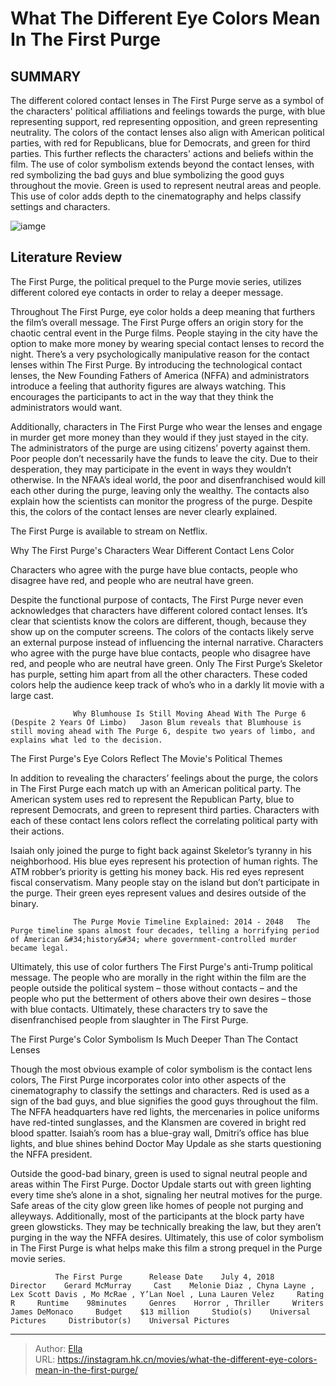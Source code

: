# What The Different Eye Colors Mean In The First Purge


## SUMMARY 



  The different colored contact lenses in The First Purge serve as a symbol of the characters&#39; political affiliations and feelings towards the purge, with blue representing support, red representing opposition, and green representing neutrality.   The colors of the contact lenses also align with American political parties, with red for Republicans, blue for Democrats, and green for third parties. This further reflects the characters&#39; actions and beliefs within the film.   The use of color symbolism extends beyond the contact lenses, with red symbolizing the bad guys and blue symbolizing the good guys throughout the movie. Green is used to represent neutral areas and people. This use of color adds depth to the cinematography and helps classify settings and characters.  

![iamge](https://static1.srcdn.com/wordpress/wp-content/uploads/2024/01/the-first-purge-eye-color-contacts-meaning-explained.jpg)

## Literature Review

The First Purge, the political prequel to the Purge movie series, utilizes different colored eye contacts in order to relay a deeper message.




Throughout The First Purge, eye color holds a deep meaning that furthers the film’s overall message. The First Purge offers an origin story for the chaotic central event in the Purge films. People staying in the city have the option to make more money by wearing special contact lenses to record the night. There’s a very psychologically manipulative reason for the contact lenses within The First Purge. By introducing the technological contact lenses, the New Founding Fathers of America (NFFA) and administrators introduce a feeling that authority figures are always watching. This encourages the participants to act in the way that they think the administrators would want.




Additionally, characters in The First Purge who wear the lenses and engage in murder get more money than they would if they just stayed in the city. The administrators of the purge are using citizens’ poverty against them. Poor people don’t necessarily have the funds to leave the city. Due to their desperation, they may participate in the event in ways they wouldn’t otherwise. In the NFAA’s ideal world, the poor and disenfranchised would kill each other during the purge, leaving only the wealthy. The contacts also explain how the scientists can monitor the progress of the purge. Despite this, the colors of the contact lenses are never clearly explained.



The First Purge is available to stream on Netflix.





 Why The First Purge&#39;s Characters Wear Different Contact Lens Color 
         






Characters who agree with the purge have blue contacts, people who disagree have red, and people who are neutral have green.




Despite the functional purpose of contacts, The First Purge never even acknowledges that characters have different colored contact lenses. It’s clear that scientists know the colors are different, though, because they show up on the computer screens. The colors of the contacts likely serve an external purpose instead of influencing the internal narrative. Characters who agree with the purge have blue contacts, people who disagree have red, and people who are neutral have green. Only The First Purge’s Skeletor has purple, setting him apart from all the other characters. These coded colors help the audience keep track of who’s who in a darkly lit movie with a large cast.

                  Why Blumhouse Is Still Moving Ahead With The Purge 6 (Despite 2 Years Of Limbo)   Jason Blum reveals that Blumhouse is still moving ahead with The Purge 6, despite two years of limbo, and explains what led to the decision.   






 The First Purge&#39;s Eye Colors Reflect The Movie&#39;s Political Themes 
          

In addition to revealing the characters’ feelings about the purge, the colors in The First Purge each match up with an American political party. The American system uses red to represent the Republican Party, blue to represent Democrats, and green to represent third parties. Characters with each of these contact lens colors reflect the correlating political party with their actions.

Isaiah only joined the purge to fight back against Skeletor’s tyranny in his neighborhood. His blue eyes represent his protection of human rights. The ATM robber’s priority is getting his money back. His red eyes represent fiscal conservatism. Many people stay on the island but don’t participate in the purge. Their green eyes represent values and desires outside of the binary.




                  The Purge Movie Timeline Explained: 2014 - 2048   The Purge timeline spans almost four decades, telling a horrifying period of American &#34;history&#34; where government-controlled murder became legal.   

Ultimately, this use of color furthers The First Purge&#39;s anti-Trump political message. The people who are morally in the right within the film are the people outside the political system – those without contacts – and the people who put the betterment of others above their own desires – those with blue contacts. Ultimately, these characters try to save the disenfranchised people from slaughter in The First Purge.



 The First Purge&#39;s Color Symbolism Is Much Deeper Than The Contact Lenses 
          

Though the most obvious example of color symbolism is the contact lens colors, The First Purge incorporates color into other aspects of the cinematography to classify the settings and characters. Red is used as a sign of the bad guys, and blue signifies the good guys throughout the film. The NFFA headquarters have red lights, the mercenaries in police uniforms have red-tinted sunglasses, and the Klansmen are covered in bright red blood spatter. Isaiah’s room has a blue-gray wall, Dmitri’s office has blue lights, and blue shines behind Doctor May Updale as she starts questioning the NFFA president.




Outside the good-bad binary, green is used to signal neutral people and areas within The First Purge. Doctor Updale starts out with green lighting every time she’s alone in a shot, signaling her neutral motives for the purge. Safe areas of the city glow green like homes of people not purging and alleyways. Additionally, most of the participants at the block party have green glowsticks. They may be technically breaking the law, but they aren’t purging in the way the NFFA desires. Ultimately, this use of color symbolism in The First Purge is what helps make this film a strong prequel in the Purge movie series.

              The First Purge      Release Date    July 4, 2018     Director    Gerard McMurray     Cast    Melonie Diaz , Chyna Layne , Lex Scott Davis , Mo McRae , Y’Lan Noel , Luna Lauren Velez     Rating    R     Runtime    98minutes     Genres    Horror , Thriller     Writers    James DeMonaco     Budget    $13 million     Studio(s)    Universal Pictures     Distributor(s)    Universal Pictures      


---

> Author: [Ella](https://instagram.hk.cn/)  
> URL: https://instagram.hk.cn/movies/what-the-different-eye-colors-mean-in-the-first-purge/  

